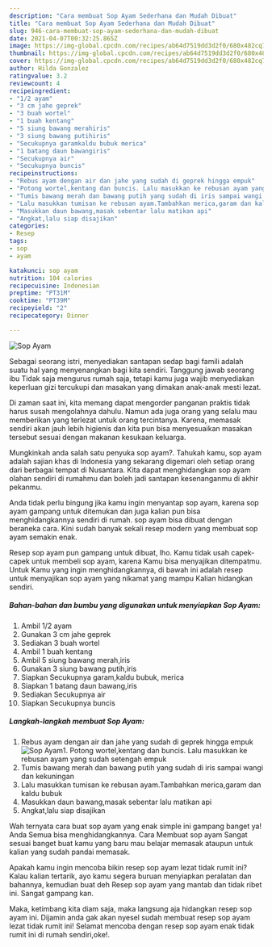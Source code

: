 ```yaml
---
description: "Cara membuat Sop Ayam Sederhana dan Mudah Dibuat"
title: "Cara membuat Sop Ayam Sederhana dan Mudah Dibuat"
slug: 946-cara-membuat-sop-ayam-sederhana-dan-mudah-dibuat
date: 2021-04-07T00:32:25.865Z
image: https://img-global.cpcdn.com/recipes/ab64d7519dd3d2f0/680x482cq70/sop-ayam-foto-resep-utama.jpg
thumbnail: https://img-global.cpcdn.com/recipes/ab64d7519dd3d2f0/680x482cq70/sop-ayam-foto-resep-utama.jpg
cover: https://img-global.cpcdn.com/recipes/ab64d7519dd3d2f0/680x482cq70/sop-ayam-foto-resep-utama.jpg
author: Hilda Gonzalez
ratingvalue: 3.2
reviewcount: 4
recipeingredient:
- "1/2 ayam"
- "3 cm jahe geprek"
- "3 buah wortel"
- "1 buah kentang"
- "5 siung bawang merahiris"
- "3 siung bawang putihiris"
- "Secukupnya garamkaldu bubuk merica"
- "1 batang daun bawangiris"
- "Secukupnya air"
- "Secukupnya buncis"
recipeinstructions:
- "Rebus ayam dengan air dan jahe yang sudah di geprek hingga empuk"
- "Potong wortel,kentang dan buncis. Lalu masukkan ke rebusan ayam yang sudah setengah empuk"
- "Tumis bawang merah dan bawang putih yang sudah di iris sampai wangi dan kekuningan"
- "Lalu masukkan tumisan ke rebusan ayam.Tambahkan merica,garam dan kaldu bubuk"
- "Masukkan daun bawang,masak sebentar lalu matikan api"
- "Angkat,lalu siap disajikan"
categories:
- Resep
tags:
- sop
- ayam

katakunci: sop ayam 
nutrition: 104 calories
recipecuisine: Indonesian
preptime: "PT31M"
cooktime: "PT39M"
recipeyield: "2"
recipecategory: Dinner

---
```



![Sop Ayam](https://img-global.cpcdn.com/recipes/ab64d7519dd3d2f0/680x482cq70/sop-ayam-foto-resep-utama.jpg)

Sebagai seorang istri, menyediakan santapan sedap bagi famili adalah suatu hal yang menyenangkan bagi kita sendiri. Tanggung jawab seorang ibu Tidak saja mengurus rumah saja, tetapi kamu juga wajib menyediakan keperluan gizi tercukupi dan masakan yang dimakan anak-anak mesti lezat.

Di zaman  saat ini, kita memang dapat mengorder panganan praktis tidak harus susah mengolahnya dahulu. Namun ada juga orang yang selalu mau memberikan yang terlezat untuk orang tercintanya. Karena, memasak sendiri akan jauh lebih higienis dan kita pun bisa menyesuaikan masakan tersebut sesuai dengan makanan kesukaan keluarga. 



Mungkinkah anda salah satu penyuka sop ayam?. Tahukah kamu, sop ayam adalah sajian khas di Indonesia yang sekarang digemari oleh setiap orang dari berbagai tempat di Nusantara. Kita dapat menghidangkan sop ayam olahan sendiri di rumahmu dan boleh jadi santapan kesenanganmu di akhir pekanmu.

Anda tidak perlu bingung jika kamu ingin menyantap sop ayam, karena sop ayam gampang untuk ditemukan dan juga kalian pun bisa menghidangkannya sendiri di rumah. sop ayam bisa dibuat dengan beraneka cara. Kini sudah banyak sekali resep modern yang membuat sop ayam semakin enak.

Resep sop ayam pun gampang untuk dibuat, lho. Kamu tidak usah capek-capek untuk membeli sop ayam, karena Kamu bisa menyajikan ditempatmu. Untuk Kamu yang ingin menghidangkannya, di bawah ini adalah resep untuk menyajikan sop ayam yang nikamat yang mampu Kalian hidangkan sendiri.

<!--inarticleads1-->

##### Bahan-bahan dan bumbu yang digunakan untuk menyiapkan Sop Ayam:

1. Ambil 1/2 ayam
1. Gunakan 3 cm jahe geprek
1. Sediakan 3 buah wortel
1. Ambil 1 buah kentang
1. Ambil 5 siung bawang merah,iris
1. Gunakan 3 siung bawang putih,iris
1. Siapkan Secukupnya garam,kaldu bubuk, merica
1. Siapkan 1 batang daun bawang,iris
1. Sediakan Secukupnya air
1. Siapkan Secukupnya buncis




<!--inarticleads2-->

##### Langkah-langkah membuat Sop Ayam:

1. Rebus ayam dengan air dan jahe yang sudah di geprek hingga empuk
<img src="https://img-global.cpcdn.com/steps/37fb62e3b9758f79/160x128cq70/sop-ayam-langkah-memasak-1-foto.jpg" alt="Sop Ayam">1. Potong wortel,kentang dan buncis. Lalu masukkan ke rebusan ayam yang sudah setengah empuk
1. Tumis bawang merah dan bawang putih yang sudah di iris sampai wangi dan kekuningan
1. Lalu masukkan tumisan ke rebusan ayam.Tambahkan merica,garam dan kaldu bubuk
1. Masukkan daun bawang,masak sebentar lalu matikan api
1. Angkat,lalu siap disajikan




Wah ternyata cara buat sop ayam yang enak simple ini gampang banget ya! Anda Semua bisa menghidangkannya. Cara Membuat sop ayam Sangat sesuai banget buat kamu yang baru mau belajar memasak ataupun untuk kalian yang sudah pandai memasak.

Apakah kamu ingin mencoba bikin resep sop ayam lezat tidak rumit ini? Kalau kalian tertarik, ayo kamu segera buruan menyiapkan peralatan dan bahannya, kemudian buat deh Resep sop ayam yang mantab dan tidak ribet ini. Sangat gampang kan. 

Maka, ketimbang kita diam saja, maka langsung aja hidangkan resep sop ayam ini. Dijamin anda gak akan nyesel sudah membuat resep sop ayam lezat tidak rumit ini! Selamat mencoba dengan resep sop ayam enak tidak rumit ini di rumah sendiri,oke!.

